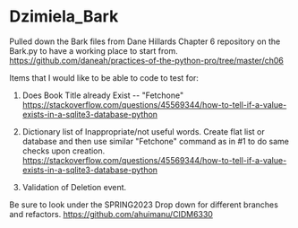# Dzimiela_Bark
Pulled down the Bark files from Dane Hillards Chapter 6 repository on the Bark.py to have a working place to start from. 
https://github.com/daneah/practices-of-the-python-pro/tree/master/ch06

Items that I would like to be able to code to test for:

1. Does Book Title already Exist -- "Fetchone"
https://stackoverflow.com/questions/45569344/how-to-tell-if-a-value-exists-in-a-sqlite3-database-python

2. Dictionary list of Inappropriate/not useful words.
Create flat list or database and then use similar "Fetchone" command as in #1 to do same checks upon creation.
https://stackoverflow.com/questions/45569344/how-to-tell-if-a-value-exists-in-a-sqlite3-database-python

3. Validation of Deletion event.


Be sure to look under the SPRING2023 Drop down for different branches and refactors.
https://github.com/ahuimanu/CIDM6330
